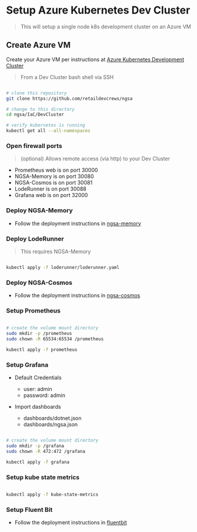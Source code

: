 # Setup Azure Kubernetes Dev Cluster

> This will setup a single node k8s development cluster on an Azure VM

## Create Azure VM

Create your Azure VM per instructions at [Azure Kubernetes Development Cluster](https://github.com/retaildevcrews/akdc)

> From a Dev Cluster bash shell via SSH

```bash

# clone this repository
git clone https://github.com/retaildevcrews/ngsa

# change to this directory
cd ngsa/IaC/DevCluster

# verify kubernetes is running
kubectl get all --all-namespaces

```

### Open firewall ports

> (optional) Allows remote access (via http) to your Dev Cluster

- Prometheus web is on port 30000
- NGSA-Memory is on port 30080
- NGSA-Cosmos is on port 30081
- LodeRunner is on port 30088
- Grafana web is on port 32000

### Deploy NGSA-Memory

- Follow the deployment instructions in [ngsa-memory](ngsa-memory/README.md)

### Deploy LodeRunner

> This requires NGSA-Memory

```bash

kubectl apply -f loderunner/loderunner.yaml

```

### Deploy NGSA-Cosmos

- Follow the deployment instructions in [ngsa-cosmos](ngsa-cosmos/README.md)

### Setup Prometheus

```bash

# create the volume mount directory
sudo mkdir -p /prometheus    
sudo chown -R 65534:65534 /prometheus

kubectl apply -f prometheus

```

### Setup Grafana

- Default Credentials
  - user: admin
  - password: admin

- Import dashboards
  - dashboards/dotnet.json
  - dashboards/ngsa.json

```bash

# create the volume mount directory
sudo mkdir -p /grafana
sudo chown -R 472:472 /grafana

kubectl apply -f grafana

```

### Setup kube state metrics

```bash

kubectl apply -f kube-state-metrics

```

### Setup  Fluent Bit

- Follow the deployment instructions in [fluentbit](fluentbit/README.md)

